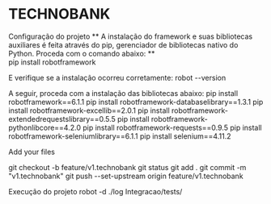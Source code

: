 # TECHNOBANK

Configuração do projeto
** A instalação do framework e suas bibliotecas auxiliares é feita através do pip, gerenciador de bibliotecas nativo do Python. Proceda com o comando abaixo: **<br>
pip install robotframework

E verifique se a instalação ocorreu corretamente:
robot --version

A seguir, proceda com a instalação das bibliotecas abaixo:
pip install robotframework==6.1.1
pip install robotframework-databaselibrary==1.3.1
pip install robotframework-excellib==2.0.1
pip install robotframework-extendedrequestslibrary==0.5.5
pip install robotframework-pythonlibcore==4.2.0
pip install robotframework-requests==0.9.5
pip install robotframework-seleniumlibrary==6.1.1
pip install selenium==4.11.2

Add your files

git checkout -b feature/v1.technobank
git status 
git add .
git commit -m "v1.technobank"
git push --set-upstream origin feature/v1.technobank

Execução do projeto
robot -d ./log Integracao/tests/


 
